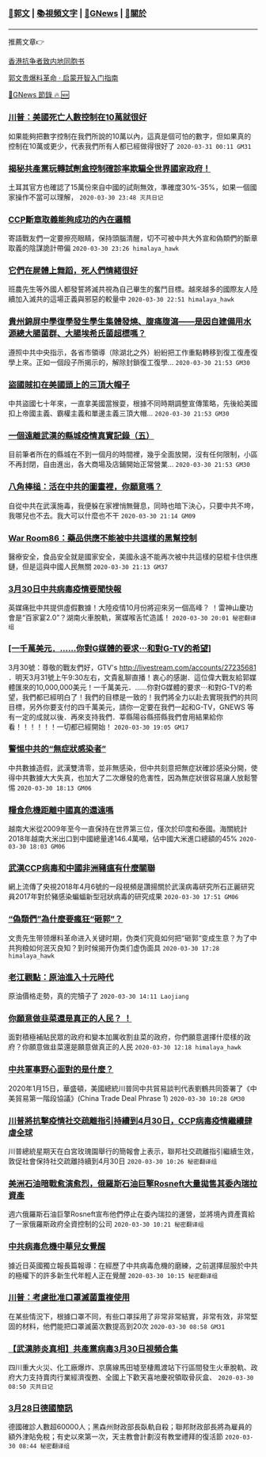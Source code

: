 ###  [:eagle:郭文](https://github.com/ourhimalayas/txt) | [:books:視頻文字](https://github.com/ourhimalayas/txt/blob/master/content/README.md) | [:newspaper:GNews](https://github.com/ourhimalayas/txt/blob/master/content/gnews/README.md) | [:pray:關於](https://github.com/ourhimalayas/home/tree/master/about)
---

推薦文章:point_right:

[香港抗争者致内地同胞书](https://github.com/ourhimalayas/news/blob/master/2019/08/a_letter_from_the_hong_kong_people.md)

[郭文贵爆料革命 · 启蒙开智入门指南](https://github.com/ourhimalayas/txt/issues/1)

[:newspaper:GNews 節錄 :fire: :new:](https://github.com/ourhimalayas/txt/blob/master/content/gnews/README.md) 



### [川普：美國死亡人數控制在10萬就很好](/content/gnews/1/README.md)

如果能夠把數字控制在我們所說的10萬以內，這真是個可怕的數字，但如果真的控制在10萬或更少，代表我們所有人都已經做得很好了  `2020-03-31 00:11 GM31`

### [揭秘共產黨玩轉試劑盒控制確診率欺騙全世界國家政府！](/content/gnews/2/README.md)

土耳其官方也確認了15萬份來自中國的試劑無效，準確度30%-35%，如果一個國家操作不當可以理解，  `2020-03-30 23:48 灭共日记`

### [CCP斷章取義能夠成功的內在邏輯](/content/gnews/3/README.md)

寄語戰友們一定要擦亮眼睛，保持頭腦清醒，切不可被中共大外宣和偽類們的斷章取義的陰謀詭計帶偏  `2020-03-30 23:26 himalaya_hawk`

### [它們在屍體上舞蹈，死人們情緒很好](/content/gnews/4/README.md)

班農先生等外國人都發誓將滅共視為自己畢生的奮鬥目標。越來越多的國際友人陸續加入滅共的這場正義與邪惡的較量中  `2020-03-30 22:51 himalaya_hawk`

### [貴州錦屏中學復學發生學生集體發燒、腹痛腹瀉——是因自建備用水源總大腸菌群、大腸埃希氏菌超標嗎？](/content/gnews/5/README.md)

遵照中共中央指示，各省市領導（除湖北之外）紛紛把工作重點轉移到復工復產復學上來。正如一個段子所揭示的，解除封鎖復工復學...  `2020-03-30 21:53 GM30`

### [盜國賊扣在美國頭上的三頂大帽子](/content/gnews/6/README.md)

中共盜國七十年來，一直拿美國當猴耍，根據不同時期調整宣傳策略，先後給美國扣上帝國主義、霸權主義和單邊主義三頂大帽...  `2020-03-30 21:53 GM30`

### [一個遠離武漢的縣城疫情真實記錄（五）](/content/gnews/7/README.md)

目前筆者所在的縣城在不到一個月的時間裡，幾乎全面放開，沒有任何限制，小區不再封閉，自由進出，各大商場及店鋪開始正常營業...  `2020-03-30 21:53 GM30`

### [八角棒槌：活在中共的圖畫裡，你願意嗎？](/content/gnews/8/README.md)

自從中共在武漢施毒，我便躲在家裡悄無聲息，同時也暗下決心，只要中共不垮，我哪兒也不去。我大可以什麼也不干  `2020-03-30 21:14 GM09`

### [War Room86：藥品供應不能被中共這樣的黑幫控制](/content/gnews/9/README.md)

醫療安全，食品安全就是國家安全，美國永遠不能再次被中共這樣的惡棍卡住供應鏈，但是這與中國人民無關  `2020-03-30 21:13 GM37`

### [3月30日中共病毒疫情要聞快報](/content/gnews/10/README.md)

英媒痛批中共提供虛假數據！大陸疫情10月份將迎來另一個高峰？ ！雷神山慶功會是“百家宴2.0”？湖南火車脫軌，黨媒喉舌忙造謠！  `2020-03-30 20:01 秘密翻译组`

### [[一千萬美元．……你對G媒體的要求⋯和對G-TV的希望]](/content/gnews/11/README.md)

3月30號：尊敬的戰友們好，GTV&#039;s http://livestream.com/accounts/27235681 ．明天3月31號上午9:30左右，文貴亂聊直播！衷心的感謝．這位偉大戰友給郭媒體匯來的10,000,000美元！一千萬美元．……你對G媒體的要求⋯和對G-TV的希望，我們都已經明白了！我們的目標是一致的！我們將全力以赴去實現我們的共同目標，另外你要支付的四千萬美元，請你一定要在我們一起和G-TV，GNEWS 等有一定的成就以後．再來支持我們．莘縣陽谷縣搭縣我們會用結果給你看！！！！！！一切都已經開始！  `2020-03-30 19:05 GM17`

### [警惕中共的“無症狀感染者”](/content/gnews/12/README.md)

中共數據造假，武漢雙清零，並非無感染，但中共刻意把無症狀確診感染分開，使得中共數據大大失真，也加大了二次爆發的危害性，因為無症狀很容易讓人放鬆警惕  `2020-03-30 18:13 GM06`

### [糧食危機距離中國真的還遠嗎](/content/gnews/13/README.md)

越南大米從2009年至今一直保持在世界第三位，僅次於印度和泰國。海關統計2018年越南大米出口到中國總量達146.4萬噸，佔中國大米進口總額的45%  `2020-03-30 18:03 GM06`

### [武漢CCP病毒和中國非洲豬瘟有什麼關聯](/content/gnews/14/README.md)

網上流傳了央視2018年4月6號的一段視頻是讚揚關於武漢病毒研究所石正麗研究員2017年對於豬感染蝙蝠新型冠狀病毒的研究成果  `2020-03-30 17:51 GM06`

### [&#8220;偽類們”為什麼要瘋狂“砸郭”？](/content/gnews/15/README.md)

文贵先生带领爆料革命进入关键时期，伪类们究竟如何把“砸郭“变成生意？为了中共狗粮如何泯灭良知？到时候揭开伪类们虚伪面具  `2020-03-30 17:28 himalaya_hawk`

### [老江觀點：原油進入十元時代](/content/gnews/16/README.md)

原油價格走勢，真的完犢子了  `2020-03-30 14:11 Laojiang`

### [你願意做韭菜還是真正的人民？ ！](/content/gnews/17/README.md)

面對積極補貼民眾的政府和變本加厲收割韭菜的政府，你們願意選擇什麼樣的政府？你願意做韭菜還是願意做真正的人民  `2020-03-30 12:18 himalaya_hawk`

### [中共軍事野心面對的是什麼？](/content/gnews/18/README.md)

2020年1月15日，華盛頓，美國總統川普同中共貿易談判代表劉鶴共同簽署了《中美貿易第一階段協議》(China Trade Deal Phrase 1)  `2020-03-30 10:28 GM30`

### [川普將抗擊疫情社交疏離指引持續到4月30日，CCP病毒疫情繼續肆虐全球](/content/gnews/19/README.md)

川普總統星期天在白宮玫瑰園舉行的簡報會上表示，聯邦社交疏離指引繼續生效，敦促社會保持社交疏離持續到4月30日  `2020-03-30 10:26 秘密翻译组`

### [美洲石油暗戰愈演愈烈，俄羅斯石油巨擎Rosneft大量拋售其委內瑞拉資產](/content/gnews/20/README.md)

週六俄羅斯石油巨擎Rosneft宣布他們停止在委內瑞拉的運營，並將境內資產賣給了一家俄羅斯政府全資控制的公司  `2020-03-30 10:21 秘密翻译组`

### [中共病毒危機中華兒女覺醒](/content/gnews/21/README.md)

據近日英國獨立報長篇報導：在經歷了中共病毒危機的磨練，之前選擇屈服於中共的極權下的許多新生代年輕人正在覺醒  `2020-03-30 10:15 秘密翻译组`

### [川普：考慮批准口罩滅菌重複使用](/content/gnews/22/README.md)

在某些情況下，根據口罩不同，有些口罩採用了非常非常結實，非常有效，非常堅固的材料，他們能把口罩滅菌次數提高到20次  `2020-03-30 08:58 GM31`

### [【武漢肺炎真相】共產黨病毒3月30日視頻合集](/content/gnews/23/README.md)

四川重大火災、化工廠爆炸、京廣線馬田墟至棲鳳渡站下行區間發生火車脫軌、政府大力支持賣肉行業經濟復甦、全國上下歡天喜地慶祝領取骨灰盒、  `2020-03-30 08:50 灭共日记`

### [3月28日德國簡訊](/content/gnews/24/README.md)

德國確診人數超60000人；黑森州財政部長臥軌自殺；聯邦財政部長將為雇員的額外津貼免稅；有史以來第一次，天主教會計劃沒有教堂禮拜的復活節  `2020-03-30 08:44 秘密翻译组`

